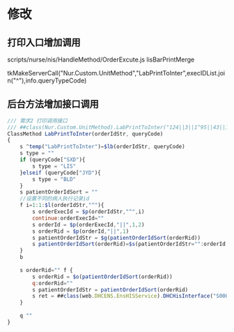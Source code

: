 

# 修改

## 打印入口增加调用

scripts/nurse/nis/HandleMethod/OrderExcute.js
lisBarPrintMerge

tkMakeServerCall("Nur.Custom.UnitMethod","LabPrintToInter",execIDList.join("^"),info.queryTypeCode) 

## 后台方法增加接口调用

```js
/// 需求2 打印调用接口
/// ##class(Nur.Custom.UnitMethod).LabPrintToInter("124||3||1^95||43||1^95||98||1^95||129||1^209||32||1",1)
ClassMethod LabPrintToInter(orderIdStr, queryCode)
{
	s ^temp("LabPrintToInter")=$lb(orderIdStr, queryCode)
	s type = ""
	if (queryCode["SXD"){
		s type = "LIS"
	}elseif (queryCode["JYD"){
		s type = "BLD"
	}
	s patientOrderIdSort = ""
	//设置不同的病人执行记录id
	f i=1:1:$l(orderIdStr,"^"){
		s orderExecId = $p(orderIdStr,"^",i)
		continue:orderExecId=""
		s orderId = $p(orderExecId,"||",1,2)
		s orderRid = $p(orderId,"||",1)
		s patientOrderIdStr = $g(patientOrderIdSort(orderRid))
		s patientOrderIdSort(orderRid)=$s(patientOrderIdStr="":orderId,1:patientOrderIdStr_"^"_orderId)
	}
	b
	
	s orderRid="" f {
		s orderRid = $o(patientOrderIdSort(orderRid))
		q:orderRid=""
		s patientOrderIdStr = patientOrderIdSort(orderRid)
		s ret = ##class(web.DHCENS.EnsHISService).DHCHisInterface("S00000057",patientOrderIdStr_"@"_type)
	}
	
	q ""
}
```